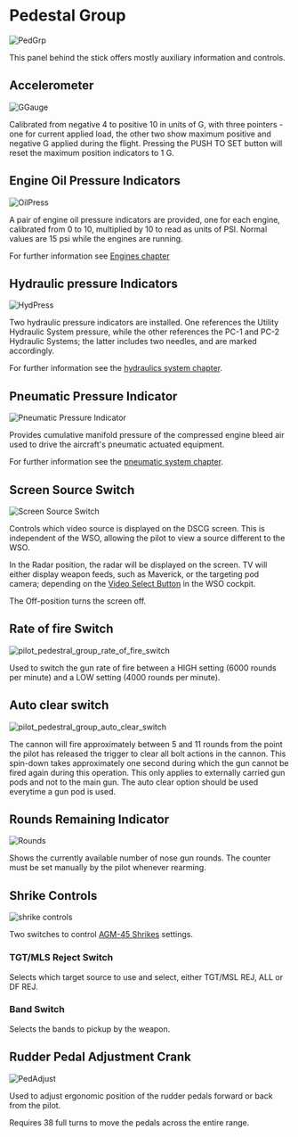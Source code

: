 # Pedestal Group

![PedGrp](../../img/PedGrp.jpg)

This panel behind the stick offers mostly auxiliary information and controls.

## Accelerometer

![GGauge](../../img/GGauge.jpg)

Calibrated from negative 4 to positive 10 in units of G, with three pointers -
one for current applied load, the other two show maximum positive and negative G
applied during the flight. Pressing the PUSH TO SET button will reset the
maximum position indicators to 1 G.

## Engine Oil Pressure Indicators

![OilPress](../../img/OilPress.jpg)

A pair of engine oil pressure indicators are provided, one for each engine,
calibrated from 0 to 10, multiplied by 10 to read as units of PSI. Normal values are 15 psi while
the engines are running.

For further information see [Engines chapter](../../systems/engines_and_fuel_systems/engines.md)

## Hydraulic pressure Indicators

![HydPress](../../img/HydPress.jpg)

Two hydraulic pressure indicators are installed. One references the Utility
Hydraulic System pressure, while the other references the PC-1 and PC-2
Hydraulic Systems; the latter includes two needles, and are marked accordingly.

For further information see the [hydraulics system chapter](../../systems/hydraulics.md).

## Pneumatic Pressure Indicator

![Pneumatic Pressure Indicator](../../img/Pneum.jpg)

Provides cumulative manifold pressure of the compressed engine bleed air used to
drive the aircraft's pneumatic actuated equipment.

For further information see the [pneumatic system chapter](../../systems/pneumatics.md).

## Screen Source Switch

![Screen Source Switch](../../img/pilot_screen_mode_switch.jpg)

Controls which video source is displayed on the DSCG screen.
This is independent of the WSO, allowing the pilot to view a source different to the WSO.

In the Radar position, the radar will be displayed on the screen. TV will either
display weapon feeds, such as Maverick, or the targeting pod camera;
depending on the [Video Select Button](../wso/left_sub_panel.md#video-select-button)
in the WSO cockpit.

The Off-position turns the screen off.

## Rate of fire Switch

![pilot_pedestral_group_rate_of_fire_switch](../../img/pilot_pedestral_group_rate_of_fire.jpg)

Used to switch the gun rate of fire between a HIGH setting (6000 rounds per minute) and a LOW
setting (4000 rounds per minute).

## Auto clear switch

![pilot_pedestral_group_auto_clear_switch](../../img/pilot_pedestral_group_auto_clear_switch.jpg)

The cannon will fire approximately between 5 and 11 rounds from the point the pilot has released the
trigger to clear all bolt actions in the cannon. This spin-down takes approximately one second
during which the gun cannot be fired again during this operation. This only applies to externally
carried gun pods and not to the main gun. The auto clear option should be used everytime a gun
pod is used.

## Rounds Remaining Indicator

![Rounds](../../img/Rounds.jpg)

Shows the currently available number of nose gun rounds. The counter must be set
manually by the pilot whenever rearming.

## Shrike Controls

![shrike controls](../../img/pilot_shrike_controls.jpg)

Two switches to control [AGM-45 Shrikes](../../stores/air_to_ground/missiles/shrike.md)
settings.

### TGT/MLS Reject Switch

Selects which target source to use and select, either TGT/MSL REJ, ALL or DF REJ.

### Band Switch

Selects the bands to pickup by the weapon.

## Rudder Pedal Adjustment Crank

![PedAdjust](../../img/PedAdjust.jpg)

Used to adjust ergonomic position of the rudder pedals forward or back from the
pilot.

Requires 38 full turns to move the pedals across the entire range.
